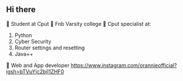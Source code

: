 ## Hi there 
🏫 Student at Cput
🏫 Fnb Varsity college 
📖 Cput specialist at:
1. Python
2. Cyber Security
3. Router settings and resetting
4. Java++

📖 Web and App developer
https://www.instagram.com/orannieofficial?igsh=bTVuYjc2bjI1ZHF0



<!--
**Orannie/Orannie** is a ✨ _special_ ✨ repository because its `README.md` (this file) appears on your GitHub profile.

Here are some ideas to get you started:

- 🔭 I’m currently working on ...
- 🌱 I’m currently learning ...
- 👯 I’m looking to collaborate on ...
- 🤔 I’m looking for help with ...
- 💬 Ask me about ...
- 📫 How to reach me: ...
- 😄 Pronouns: ...
- ⚡ Fun fact: ...
-->
